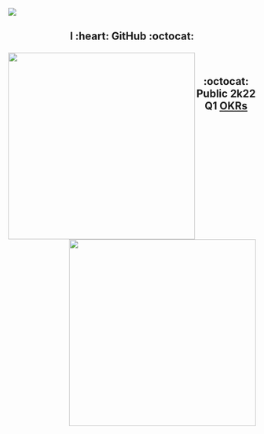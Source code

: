 ![](cover.gif)

<h2 align=center> I :heart: GitHub :octocat: </p>

<p><img align="left" width=380 src="https://github-readme-stats.vercel.app/api?username=nishkarshraj&count_private=true&theme=dark" /> <img align="right" width=380 src="https://github-readme-streak-stats.herokuapp.com/?user=nishkarshraj&theme=dark" /></p>

<br>

:octocat: Public 2k22 Q1 [OKRs](https://nishkarshraj.github.io/okrs/)
